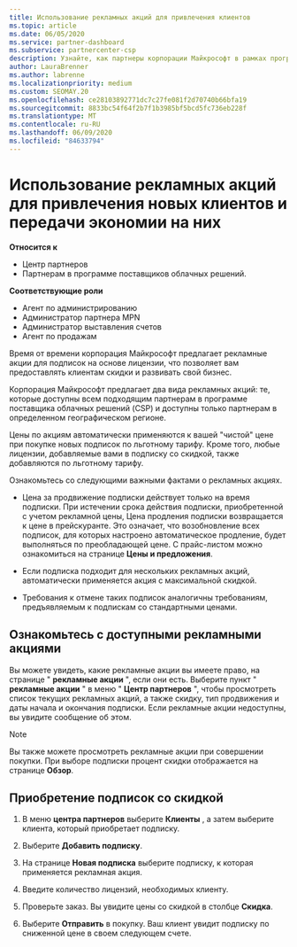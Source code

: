 ```yaml
---
title: Использование рекламных акций для привлечения клиентов
ms.topic: article
ms.date: 06/05/2020
ms.service: partner-dashboard
ms.subservice: partnercenter-csp
description: Узнайте, как партнеры корпорации Майкрософт в рамках программы поставщика облачных решений могут покупать подписки на ценах на акции и передавать их клиентам.
author: LauraBrenner
ms.author: labrenne
ms.localizationpriority: medium
ms.custom: SEOMAY.20
ms.openlocfilehash: ce28103892771dc7c27fe081f2d70740b66bfa19
ms.sourcegitcommit: 8833bc54f64f2b7f1b3985bf5bcd5fc736eb228f
ms.translationtype: MT
ms.contentlocale: ru-RU
ms.lasthandoff: 06/09/2020
ms.locfileid: "84633794"
---
```

# <a name="use-promotions-to-attract-new-customers-and-pass-the-savings-on-to-them"></a>Использование рекламных акций для привлечения новых клиентов и передачи экономии на них

**Относится к**

- Центр партнеров
- Партнерам в программе поставщиков облачных решений.

**Соответствующие роли**

- Агент по администрированию
- Администратор партнера MPN
- Администратор выставления счетов
- Агент по продажам


Время от времени корпорация Майкрософт предлагает рекламные акции для подписок на основе лицензии, что позволяет вам предоставлять клиентам скидки и развивать свой бизнес. 

Корпорация Майкрософт предлагает два вида рекламных акций: те, которые доступны всем подходящим партнерам в программе поставщика облачных решений (CSP) и доступны только партнерам в определенном географическом регионе.

Цены по акциям автоматически применяются к вашей "чистой" цене при покупке новых подписок по льготному тарифу. Кроме того, любые лицензии, добавляемые вами в подписку со скидкой, также добавляются по льготному тарифу. 

Ознакомьтесь со следующими важными фактами о рекламных акциях.

- Цена за продвижение подписки действует только на время подписки. При истечении срока действия подписки, приобретенной с учетом рекламной цены, Цена продления подписки возвращается к цене в прейскуранте. Это означает, что возобновление всех подписок, для которых настроено автоматическое продление, будет выполняться по преобладающей цене. С прайс-листом можно ознакомиться на странице **Цены и предложения**.

- Если подписка подходит для нескольких рекламных акций, автоматически применяется акция с максимальной скидкой.

- Требования к отмене таких подписок аналогичны требованиям, предъявляемым к подпискам со стандартными ценами.

## <a name="see-available-promotions"></a>Ознакомьтесь с доступными рекламными акциями

Вы можете увидеть, какие рекламные акции вы имеете право, на странице " **рекламные акции** ", если они есть. Выберите пункт " **рекламные акции** " в меню " **Центр партнеров** ", чтобы просмотреть список текущих рекламных акций, а также скидку, тип продвижения и даты начала и окончания подписки. Если рекламные акции недоступны, вы увидите сообщение об этом. 

> [!NOTE]  
> Вы также можете просмотреть рекламные акции при совершении покупки. При выборе подписки процент скидки отображается на странице **Обзор**.

## <a name="purchase-subscriptions-at-promotion-prices"></a>Приобретение подписок со скидкой

1. В меню **центра партнеров** выберите **Клиенты** , а затем выберите клиента, который приобретает подписку. 

2. Выберите **Добавить подписку**.

3. На странице **Новая подписка** выберите подписку, к которая применяется рекламная акция.

4. Введите количество лицензий, необходимых клиенту. 

5. Проверьте заказ. Вы увидите цены со скидкой в столбце **Скидка**.  

6. Выберите **Отправить** в покупку. Ваш клиент увидит подписку по сниженной цене в своем следующем счете.  



